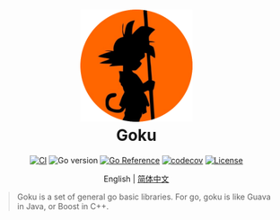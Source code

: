 <div align=center>
<h1>
<img src="./logo.png" width="200" height="200"/>
<br/>
Goku
</h1>

[![CI](https://github.com/three-body/goku/actions/workflows/ci.yml/badge.svg?branch=main)](https://github.com/three-body/goku/actions/workflows/ci.yml)
![Go version](https://img.shields.io/badge/go-%3E%3Dv1.18-9cf)
[![Go Reference](https://pkg.go.dev/badge/github.com/three-body/goku.svg)](https://pkg.go.dev/github.com/three-body/goku)
[![codecov](https://codecov.io/github/three-body/goku/branch/main/graph/badge.svg?token=UY9FJ1ROTK)](https://codecov.io/github/three-body/goku)
[![License](https://img.shields.io/badge/License-Apache_2.0-blue.svg)](https://github.com/three-body/goku/blob/main/LICENSE)

English | [简体中文](./README_zh-CN.md)

</div>

> Goku is a set of general go basic libraries. For go, goku is like Guava in Java, or Boost in C++.
